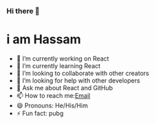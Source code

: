 ### Hi there 👋
<h1>i am Hassam</h1>


- 🔭 I’m currently working on React
- 🌱 I’m currently learning React
- 👯 I’m looking to collaborate with other creators 
- 🤔 I’m looking for help with other developers
- 💬 Ask me about React and GitHub
- 📫 How to reach me:[Email](hassamahamd310@gmail.com)
- 😄 Pronouns: He/His/Him
- ⚡ Fun fact: pubg

